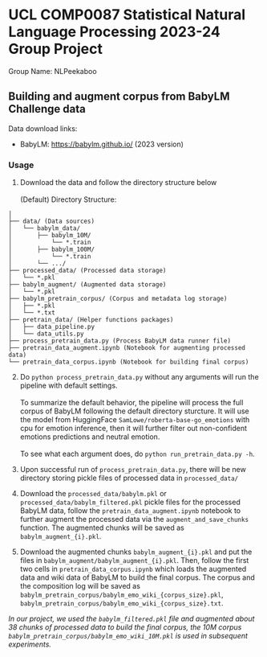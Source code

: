 # UCL COMP0087 Statistical Natural Language Processing 2023-24 Group Project
Group Name: NLPeekaboo

## Building and augment corpus from BabyLM Challenge data
Data download links:
- BabyLM: https://babylm.github.io/ (2023 version)

### Usage

1. Download the data and follow the directory structure below\
\
(Default) Directory Structure:
```
│ 
├── data/ (Data sources)
│   └── babylm_data/
│       ├── babylm_10M/
│           └── *.train
│       ├── babylm_100M/
│           └── *.train
│       └── .../
├── processed_data/ (Processed data storage)
│   └── *.pkl
├── babylm_augment/ (Augmented data storage)
│   └── *.pkl
├── babylm_pretrain_corpus/ (Corpus and metadata log storage)
│   ├── *.pkl
│   └── *.txt
├── pretrain_data/ (Helper functions packages)
│   ├── data_pipeline.py
│   └── data_utils.py
├── process_pretrain_data.py (Process BabyLM data runner file)
├── pretrain_data_augment.ipynb (Notebook for augmenting processed data)
└── pretrain_data_corpus.ipynb (Notebook for building final corpus)
```

2. Do `python process_pretrain_data.py` without any arguments will run the pipeline with default settings.\
\
To summarize the default behavior, the pipeline will process the full corpus of BabyLM following the default directory sturcture. It will use the model from HuggingFace `SamLowe/roberta-base-go_emotions` with cpu for emotion inference, then it will further filter out non-confident emotions predictions and neutral emotion.\
\
To see what each argument does, do `python run_pretrain_data.py -h`.

3. Upon successful run of `process_pretrain_data.py`, there will be new directory storing pickle files of processed data in `processed_data/`

4. Download the `processed_data/babylm.pkl` or `processed_data/babylm_filtered.pkl` pickle files for the processed BabyLM data, follow the `pretrain_data_augment.ipynb` notebook to further augment the processed data via the `augment_and_save_chunks` function. The augmented chunks will be saved as `babylm_augment_{i}.pkl`.

5. Download the augmented chunks `babylm_augment_{i}.pkl` and put the files in `babylm_augment/babylm_augment_{i}.pkl`. Then, follow the first two cells in `pretrain_data_corpus.ipynb` which loads the augmented data and wiki data of BabyLM to build the final corpus. The corpus and the composition log will be saved as `babylm_pretrain_corpus/babylm_emo_wiki_{corpus_size}.pkl`, `babylm_pretrain_corpus/babylm_emo_wiki_{corpus_size}.txt`.

*In our project, we used the `babylm_filtered.pkl` file and augmented about 38 chunks of processed data to build the final corpus, the 10M corpus `babylm_pretrain_corpus/babylm_emo_wiki_10M.pkl` is used in subsequent experiments.*

